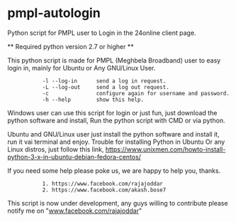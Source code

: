 # pmpl-autologin
Python script for PMPL user to Login in the 24online client page.

** Required python version 2.7 or higher **

This python script is made for PMPL (Meghbela Broadband) user to easy login in, mainly for Ubuntu or Any GNU/Linux User.

```
           -l --log-in      send a log in request.
           -L --log-out     send a log out request.
           -c               configure again for username and password.
           -h --help        show this help.
```

Windows user can use this script for login or just fun, just download the python software and install, Run the python script with CMD or via python.

Ubuntu and GNU/Linux user just install the python software and install it, run it vai terminal and enjoy. Trouble for installing Python in Ubuntu Or any Linux distros, just follow this link, https://www.unixmen.com/howto-install-python-3-x-in-ubuntu-debian-fedora-centos/

If you need some help please poke us, we are happy to help you, thanks. 
```       
           1. https://www.facebook.com/rajajoddar
           2. https://www.facebook.com/akash.bose7
``` 

This script is now under development, any guys willing to contribute please notify me on "www.facebook.com/rajajoddar"

